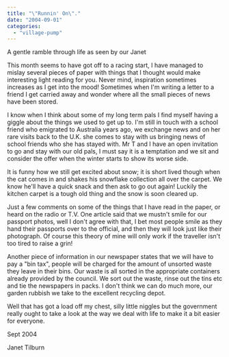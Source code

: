 ```yaml
---
title: "\"Runnin' On\"."
date: "2004-09-01"
categories: 
  - "village-pump"
---
```


A gentle ramble through life as seen by our Janet

This month seems to have got off to a racing start, I have managed to mislay several pieces of paper with things that I thought would make interesting light reading for you. Never mind, inspiration sometimes increases as I get into the mood! Sometimes when I'm writing a letter to a friend I get carried away and wonder where all the small pieces of news have been stored.

I know when I think about some of my long term pals I find myself having a giggle about the things we used to get up to. I'm still in touch with a school friend who emigrated to Australia years ago, we exchange news and on her rare visits back to the U.K. she comes to stay with us bringing news of school friends who she has stayed with. Mr T and I have an open invitation to go and stay with our old pals, I must say it is a temptation and we sit and consider the offer when the winter starts to show its worse side.

It is funny how we still get excited about snow; it is short lived though when the cat comes in and shakes his snowflake collection all over the carpet. We know he'll have a quick snack and then ask to go out again! Luckily the kitchen carpet is a tough old thing and the snow is soon cleared up.

Just a few comments on some of the things that I have read in the paper, or heard on the radio or T.V. One article said that we mustn't smile for our passport photos, well I don't agree with that, I bet most people smile as they hand their passports over to the official, and then they will look just like their photograph. Of course this theory of mine will only work if the traveller isn't too tired to raise a grin!

Another piece of information in our newspaper states that we will have to pay a "bin tax", people will be charged for the amount of unsorted waste they leave in their bins. Our waste is all sorted in the appropriate containers already provided by the council. We sort out the waste, rinse out the tins etc and tie the newspapers in packs. I don't think we can do much more, our garden rubbish we take to the excellent recycling depot.

Well that has got a load off my chest, silly little niggles but the government really ought to take a look at the way we deal with life to make it a bit easier for everyone.

Sept 2004

Janet Tilburn
